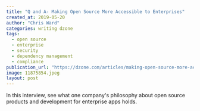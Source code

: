 ```yaml
---
title: "Q and A- Making Open Source More Accessible to Enterprises"
created_at: 2019-05-20
author: "Chris Ward"
categories: writing dzone
tags: 
  - open source
  - enterprise
  - security
  - dependency management
  - compliance
publication_url: "https://dzone.com/articles/making-open-source-more-accessible-to-enterprises"
image: 11875854.jpeg
layout: post
---
```

In this interview, see what one company's philosophy about open source products and development for enterprise apps holds.

